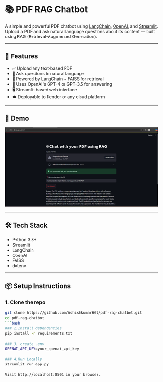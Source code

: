 # 📚 PDF RAG Chatbot

A simple and powerful PDF chatbot using [LangChain](https://www.langchain.com/), [OpenAI](https://platform.openai.com/), and [Streamlit](https://streamlit.io/). Upload a PDF and ask natural language questions about its content — built using RAG (Retrieval-Augmented Generation).

---

## 🚀 Features

- ✅ Upload any text-based PDF
- 🤖 Ask questions in natural language
- 🔎 Powered by LangChain + FAISS for retrieval
- 🧠 Uses OpenAI's GPT-4 or GPT-3.5 for answering
- 🖥️ Streamlit-based web interface
- ☁️ Deployable to Render or any cloud platform

---

## 📸 Demo

![PDF Chatbot Screenshot](assets/screenshot.png)

---

## 🛠️ Tech Stack

- Python 3.8+
- Streamlit
- LangChain
- OpenAI
- FAISS
- dotenv

---

## 📦 Setup Instructions

### 1. Clone the repo

```bash
git clone https://github.com/Ashishkumar667/pdf-rag-chatbot.git
cd pdf-rag-chatbot
```bash
### 2.Install dependencies
pip install -r requirements.txt

### 3. create .env
OPENAI_API_KEY=your_openai_api_key

### 4.Run Locally
streamlit run app.py

Visit http://localhost:8501 in your browser.
